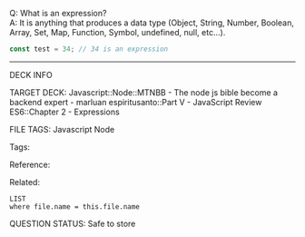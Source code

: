 Q: What is an expression?  
A: It is anything that produces a data type (Object, String, Number, Boolean, Array, Set, Map, Function, Symbol, undefined, null, etc...).
```javascript
const test = 34; // 34 is an expression
```


---

DECK INFO

TARGET DECK: Javascript::Node::MTNBB - The node js bible become a backend expert - marluan espiritusanto::Part V - JavaScript Review ES6::Chapter 2 - Expressions

FILE TAGS: Javascript Node

Tags:

Reference:

Related:

```dataview
LIST
where file.name = this.file.name
```

QUESTION STATUS: Safe to store